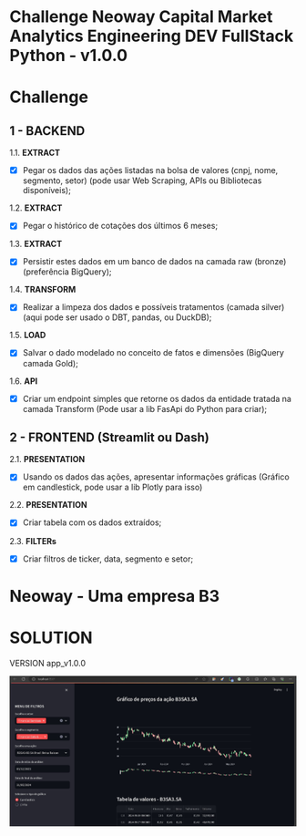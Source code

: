 # Challenge Neoway Capital Market Analytics Engineering DEV FullStack Python - v1.0.0

# Challenge 
## 1 - BACKEND

1.1. **EXTRACT**
- [X] Pegar os dados das ações listadas na bolsa de valores (cnpj, nome, segmento, setor) (pode usar Web Scraping, APIs ou Bibliotecas disponíveis);

1.2. **EXTRACT** 
- [X] Pegar o histórico de cotações dos últimos 6 meses;

1.3. **EXTRACT**
- [X] Persistir estes dados em um banco de dados na camada raw (bronze) (preferência BigQuery);

1.4. **TRANSFORM**
- [X] Realizar a limpeza dos dados e possíveis tratamentos (camada silver) (aqui pode ser usado o DBT, pandas, ou DuckDB);

1.5. **LOAD**
- [X] Salvar o dado modelado no conceito de fatos e dimensões (BigQuery camada Gold);

1.6. **API**
- [X] Criar um endpoint simples que retorne os dados da entidade tratada na camada Transform (Pode usar a lib FasApi do Python para criar);

## 2 - FRONTEND (Streamlit ou Dash)

2.1. **PRESENTATION** 
- [X] Usando os dados das ações, apresentar informações gráficas (Gráfico em candlestick, pode usar a lib Plotly para isso)

2.2. **PRESENTATION**
- [X] Criar tabela com os dados extraídos;

2.3. **FILTERs**
- [X] Criar filtros de ticker, data, segmento e setor;

# Neoway - Uma empresa B3

# SOLUTION

VERSION app_v1.0.0

![Print Solution](https://github.com/Mateus-Fleck/Neoway_Capital_Market_Analytics_Engineering_DEV_FullStack_Python_v1.0.0/blob/main/src/frontend/assets/imgs/Print_Solution_app_v1/Print_Solution_v2.jpg)
